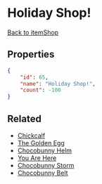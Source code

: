 # Holiday Shop!

<no description available>

[Back to itemShop](../item-shops.md)

## Properties

```json
{
    "id": 65,
    "name": "Holiday Shop!",
    "count": -100
}
```

## Related

- [Chickcalf](../items/2416-chickcalf.md)
- [The Golden Egg](../items/2417-the-golden-egg.md)
- [Chocobunny Helm](../items/2418-chocobunny-helm.md)
- [You Are Here](../items/2419-you-are-here.md)
- [Chocobunny Storm](../items/2420-chocobunny-storm.md)
- [Chocobunny Belt](../items/2421-chocobunny-belt.md)

